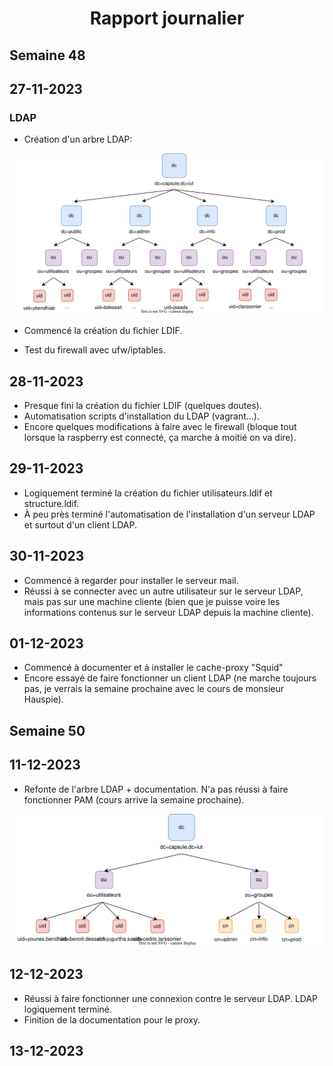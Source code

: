 # <center> Rapport journalier </center>

## Semaine 48

## 27-11-2023

### LDAP

- Création d'un arbre LDAP:

![Schéma LDAP](ldap.svg)

- Commencé la création du fichier LDIF.

- Test du firewall avec ufw/iptables.

## 28-11-2023

- Presque fini la création du fichier LDIF (quelques doutes).
- Automatisation scripts d'installation du LDAP (vagrant...).
- Encore quelques modifications à faire avec le firewall (bloque tout lorsque la raspberry est connecté, ça marche à moitié on va dire).

## 29-11-2023

- Logiquement terminé la création du fichier utilisateurs.ldif et structure.ldif.
- À peu près terminé l'automatisation de l'installation d'un serveur LDAP et surtout d'un client LDAP.

## 30-11-2023

- Commencé à regarder pour installer le serveur mail.
- Réussi à se connecter avec un autre utilisateur sur le serveur LDAP, mais pas sur une machine cliente (bien que je puisse voire les informations contenus sur le serveur LDAP depuis la machine cliente).

## 01-12-2023

- Commencé à documenter et à installer le cache-proxy "Squid"
- Encore essayé de faire fonctionner un client LDAP (ne marche toujours pas, je verrais la semaine prochaine avec le cours de monsieur Hauspie).

## Semaine 50

## 11-12-2023

- Refonte de l'arbre LDAP + documentation. N'a pas réussi à faire fonctionner PAM (cours arrive la semaine prochaine).

![Schéma LDAP New](ldap2.drawio.svg)

## 12-12-2023

- Réussi à faire fonctionner une connexion contre le serveur LDAP. LDAP logiquement terminé.
- Finition de la documentation pour le proxy.

## 13-12-2023
